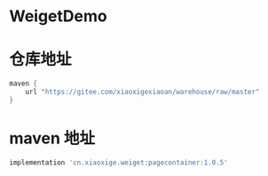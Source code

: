 # WeigetDemo

# 仓库地址
``` groovy
maven {
    url "https://gitee.com/xiaoxigexiaoan/warehouse/raw/master"
}
```
# maven 地址
``` groovy
implementation 'cn.xiaoxige.weiget:pagecontainer:1.0.5'
```
